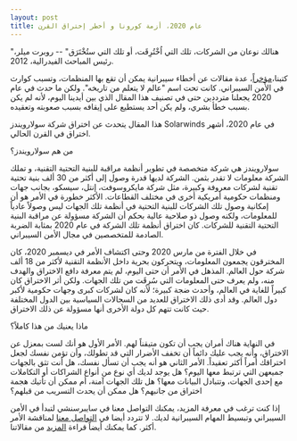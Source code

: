 ```yaml
---
layout: post
title: عام 2020، أزمة كورونا و أخطر إختراق القرن
---
```


"هنالك نوعان من الشركات، تلك التي اُخْتُرِقَت، أو تلك التي ستُخْتَرَق" -- روبرت ميلر، رئيس المباحث الفيدرالية، 2012.

كتبنا،[مؤخراً](https://blog.cybersenshi.com/)، عدة مقالات عن أخطاء سيبرانية يمكن أن تقع بها المنظمات، وتسبب كوارث في الأمن السيبراني. كانت تحت اسم "عالم لا يتعلم من تاريخه". ولكن ما حدث في عام 2020 يجعلنا مترددين حتى في تصنيف هذا المقال الذي بين أيدينا اليوم، لأنه لم يكن بسبب خطأ بشري، ولم يكن أحد يستطيع على إيقافه بسبب صعوبته وتعقيده.

هذا المقال يتحدث عن اختراق شركة سولارويندز Solarwinds في عام 2020، أشهر اختراق في القرن الحالي.

من هم سولارويندز؟ 

سولارويندز هي شركة متخصصة في تطوير أنظمة مراقبة للبنية التحتية التقنية، و تملك الشركة معلومات لا تقدر بثمن. الشركة لديها قدرة وصول إلى أكثر من 30 ألف بنية تحتية تقنية لشركات معروفة وكبيرة، مثل شركة مايكروسوفت، إنتل، سيسكو، بجانب جهات ومنظمات حكومية أمريكية أخرى في مختلف القطاعات.
الأكثر خطورة في الأمر هو أن إمكانية وصول تلك الشركات للبنية التحتية في أنظمة تلك الجهات ليس وصولاً عادياً للمعلومات، ولكنه وصول ذو صلاحية عالية بحكم أن الشركة مسؤولة عن مراقبة البنية التحتية التقنية للشركات. كان اختراق أنظمة تلك الشركة في عام 2020 بمثابة الضربة الصادمة للمتخصصين في مجال الأمن السيبراني.

في خلال الفترة من مارس 2020 وحتى اكتشاف الأمر في ديسمبر 2020، كان المخترقون يجمعون المعلومات، ويتحركون بحرية داخل الأنظمة التقنية لأكثر من 18 ألف شركة حول العالم. المذهل في الأمر أن حتى اليوم، لم يتم معرفة دافع الاختراق والهدف منه، ولم يعرف حتى المعلومات التي سُرِقَت من تلك الجهات.
ولكن أثر الاختراق كان كبيراً للغاية في العالم، وأحدث ضجة كبيرة؛ لأنه كان لشركات كبرى وجهات حكومية لأكبر دول العالم. وقد أدى ذلك الاختراق للعديد من السجالات السياسية بين الدول المختلفة حيث كانت تتهم كل دولة الأخرى أنها مسؤولة عن ذلك الاختراق.

ماذا يعنيك من هذا كاملاً؟

في النهاية هناك أمران يجب أن تكون متيقناً لهم. الأمر الأول هو أنك لست بمعزل عن الاختراق، وأنه يجب عليك دائماً أن تخفف الأضرار التي قد تطولك، وأن تؤمن نفسك لجعل اختراقك أمراً أكثر تعقيداً.
الأمر الثاني هو أنه يجب أن تسأل نفسك، هل أنت تثق بالجهات جميعهن التي ترتبط معها اليوم؟ هل يوجد لديك أي نوع من أنواع الشراكات أو التكاملات مع إحدى الجهات، وتتبادل البيانات معها؟ هل تلك الجهات آمنة، أم ممكن أن تأتيك هجمة اختراق من جانبهم؟ هل ممكن أن يحدث التسريب من قبلهم؟

إذا كنت ترغب في معرفة المزيد، يمكنك التواصل معنا في سايبرسنشي لتبدأ في الأمن السيبراني وتبسيط المهام السيبرانية لديك. لا تتردد أيضا في [التواصل معنا](https://www.cybersenshi.com/#contactUsBlock) لمناقشة الأمر أكثر. كما يمكنك أيضاً قراءة [المزيد](https://blog.cybersenshi.com/) من مقالاتنا.
